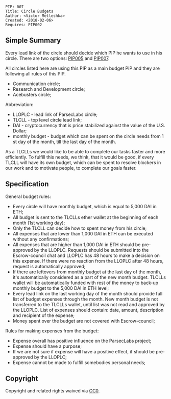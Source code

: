     PIP: 007
    Title: Circle Budgets
    Author: <Victor Metleshka>
    Created: <2018-02-06>
    Requires: PIP002


## Simple Summary

Every lead link of the circle should decide which PIP he wants to use in his circle. There are two options: [PIP005](https://github.com/parsec-labs/PIPs/blob/master/PIPS/pip-005.md) and [PIP007](https://github.com/parsec-labs/PIPs/blob/master/PIPS/pip-007.md).

All circles listed here are using this PIP as a main budget PIP and they are following all rules of this PIP.
- Communication circle;
- Research and Development circle;
- Acebusters circle;

Abbreviation:
- LLOPLC - lead link of ParsecLabs circle;
- TLCLL - top level circle lead link;
- DAI - cryptocurrency that is price stabilized against the value of the U.S. Dollar;
- monthly budget - budget which can be spent on the circle needs from 1 st day of the month, till the last day of the month.

As a TLCLLs we would like to be able to complete our tasks faster and more efficiently. To fulfill this needs, we think, that it would be good, if every TLCLL will have its own budget, which can be spent to resolve blockers in our work and to motivate people, to complete our goals faster.

## Specification

General budget rules:
- Every circle will have monthly budget, which is equal to 5,000 DAI in ETH;
- All budget is sent to the TLCLLs ether wallet at the beginning of each month (1st working day);
- Only the TLCLL can decide how to spent money from his circle;
- All expenses that are lower than 1,000 DAI in ETH can be executed without any confirmations;
- All expenses that are higher than 1,000 DAI in ETH should be pre-approved by the LLOPLC. Requests should be submitted into the Escrow-council chat and LLOPLC has 48 hours to make a decision on this expense. If there were no reaction from the LLOPLC after 48 hours, request is automatically approved;
- If there are leftovers from monthly budget at the last day of the month, it's automatically considered as a part of the new month budget. TLCLLs wallet will be automatically funded with rest of the money to back-up monthly budget to the 5,000 DAI in ETH level;
- Every lead link on the last working day of the month should provide full list of budget expenses through the month. New month budget is not transferred to the TLCLLs wallet, until list was not read and approved by the LLOPLC. List of expenses should contain: date, amount, description and recipient of the expense;
- Money spent over the budget are not covered with Escrow-council;

Rules for making expenses from the budget:
- Expense overall has positive influence on the ParsecLabs project;
- Expense should have a purpose;
- If we are not sure if expense will have a positive effect, if should be pre-approved by the LLOPLC;
- Expense cannot be made to fulfill somebodies personal needs;

## Copyright
Copyright and related rights waived via [CC0](https://creativecommons.org/publicdomain/zero/1.0/).
